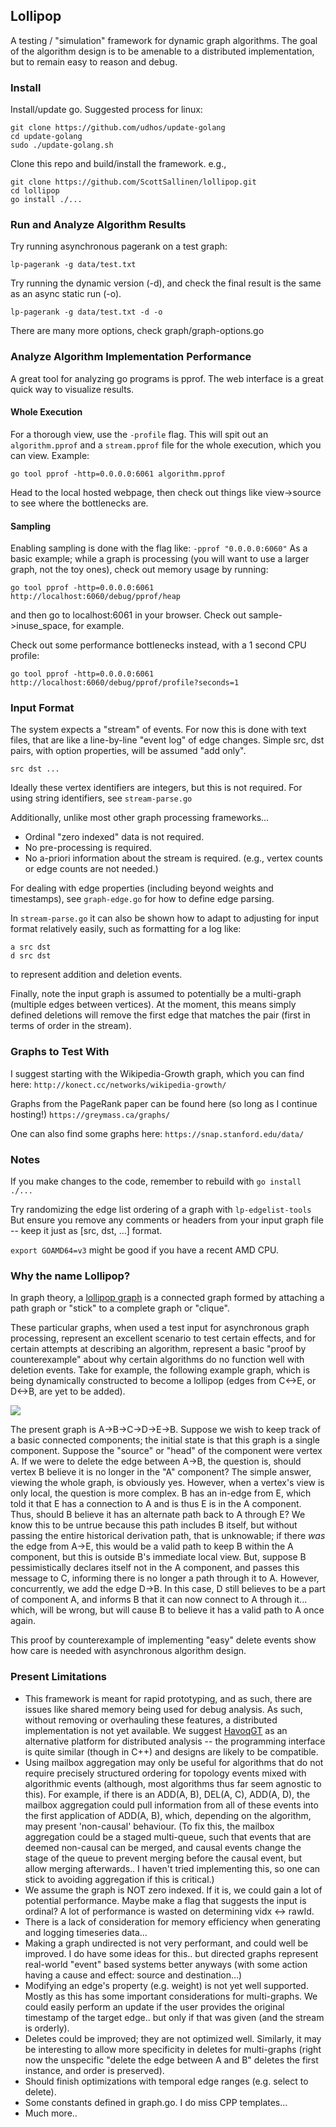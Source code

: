 ## Lollipop
A testing / "simulation" framework for dynamic graph algorithms. 
The goal of the algorithm design is to be amenable to a distributed implementation, but to remain easy to reason and debug.

### Install

Install/update go. Suggested process for linux:
```
git clone https://github.com/udhos/update-golang
cd update-golang
sudo ./update-golang.sh
```

Clone this repo and build/install the framework. e.g.,
```
git clone https://github.com/ScottSallinen/lollipop.git
cd lollipop
go install ./...
```

### Run and Analyze Algorithm Results

Try running asynchronous pagerank on a test graph:
```
lp-pagerank -g data/test.txt
```

Try running the dynamic version (-d), and check the final result is the same as an async static run (-o).
```
lp-pagerank -g data/test.txt -d -o
```

There are many more options, check graph/graph-options.go

### Analyze Algorithm Implementation Performance

A great tool for analyzing go programs is pprof. The web interface is a great quick way to visualize results.

#### Whole Execution

For a thorough view, use the `-profile` flag. This will spit out an `algorithm.pprof` and a `stream.pprof` file for the whole execution, which you can view. Example:
```
go tool pprof -http=0.0.0.0:6061 algorithm.pprof
```

Head to the local hosted webpage, then check out things like view->source to see where the bottlenecks are.

#### Sampling

Enabling sampling is done with the flag like: `-pprof "0.0.0.0:6060"`
As a basic example; while a graph is processing (you will want to use a larger graph, not the toy ones), check out memory usage by running:
```
go tool pprof -http=0.0.0.0:6061  http://localhost:6060/debug/pprof/heap
```
and then go to localhost:6061 in your browser. Check out sample->inuse_space, for example.

Check out some performance bottlenecks instead, with a 1 second CPU profile:
```
go tool pprof -http=0.0.0.0:6061  http://localhost:6060/debug/pprof/profile?seconds=1
```

### Input Format

The system expects a "stream" of events. For now this is done with text files, that are like a line-by-line "event log" of edge changes.
Simple src, dst pairs, with option properties, will be assumed "add only".
```
src dst ...
```

Ideally these vertex identifiers are integers, but this is not required. For using string identifiers, see `stream-parse.go`

Additionally, unlike most other graph processing frameworks...
- Ordinal "zero indexed" data is not required.
- No pre-processing is required. 
- No a-priori information about the stream is required. (e.g., vertex counts or edge counts are not needed.)

For dealing with edge properties (including beyond weights and timestamps), see `graph-edge.go` for how to define edge parsing.

In `stream-parse.go` it can also be shown how to adapt to adjusting for input format relatively easily, such as formatting for a log like:
```
a src dst
d src dst
```
to represent addition and deletion events.

Finally, note the input graph is assumed to potentially be a multi-graph (multiple edges between vertices).
At the moment, this means simply defined deletions will remove the first edge that matches the pair (first in terms of order in the stream).

### Graphs to Test With

I suggest starting with the Wikipedia-Growth graph, which you can find here:
```http://konect.cc/networks/wikipedia-growth/```

Graphs from the PageRank paper can be found here (so long as I continue hosting!)
```https://greymass.ca/graphs/```

One can also find some graphs here:
```https://snap.stanford.edu/data/```

### Notes

If you make changes to the code, remember to rebuild with `go install ./...`

Try randomizing the edge list ordering of a graph with `lp-edgelist-tools`
But ensure you remove any comments or headers from your input graph file -- keep it just as [src, dst, ...] format.

`export GOAMD64=v3` might be good if you have a recent AMD CPU.

### Why the name Lollipop?

In graph theory, a [lollipop graph](https://mathworld.wolfram.com/LollipopGraph.html) is a connected graph formed by attaching a path graph or "stick" to a complete graph or "clique".

These particular graphs, when used a test input for asynchronous graph processing, represent an excellent scenario to test certain effects, and for certain attempts at describing an algorithm, represent a basic "proof by counterexample" about why certain algorithms do no function well with deletion events.
Take for example, the following example graph, which is being dynamically constructed to become a lollipop (edges from C<->E, or D<->B, are yet to be added).

![](https://i.imgur.com/7eVa1Cp.png)

The present graph is A->B->C->D->E->B. Suppose we wish to keep track of a basic connected components; the initial state is that this graph is a single component. Suppose the "source" or "head" of the component were vertex A. If we were to delete the edge between A->B, the question is, should vertex B believe it is no longer in the "A" component? The simple answer, viewing the whole graph, is obviously yes. However, when a vertex's view is only local, the question is more complex. B has an in-edge from E, which told it that E has a connection to A and is thus E is in the A component. Thus, should B believe it has an alternate path back to A through E? We know this to be untrue because this path includes B itself, but without passing the entire historical derivation path, that is unknowable; if there *was* the edge from A->E, this would be a valid path to keep B within the A component, but this is outside B's immediate local view. But, suppose B pessimistically declares itself not in the A component, and passes this message to C, informing there is no longer a path through it to A. However, concurrently, we add the edge D->B. In this case, D still believes to be a part of component A, and informs B that it can now connect to A through it... which, will be wrong, but will cause B to believe it has a valid path to A once again.

This proof by counterexample of implementing "easy" delete events show how care is needed with asynchronous algorithm design.


### Present Limitations

- This framework is meant for rapid prototyping, and as such, there are issues like shared memory being used for debug analysis. As such, without removing or overhauling these features, a distributed implementation is not yet available. We suggest [HavoqGT]([link](https://github.com/LLNL/havoqgt)) as an alternative platform for distributed analysis -- the programming interface is quite similar (though in C++) and designs are likely to be compatible.
- Using mailbox aggregation may only be useful for algorithms that do not require precisely structured ordering for topology events mixed with algorithmic events (although, most algorithms thus far seem agnostic to this). For example, if there is an ADD(A, B), DEL(A, C), ADD(A, D), the mailbox aggregation could pull information from all of these events into the first application of ADD(A, B), which, depending on the algorithm, may present 'non-causal' behaviour. (To fix this, the mailbox aggregation could be a staged multi-queue, such that events that are deemed non-causal can be merged, and causal events change the stage of the queue to prevent merging before the causal event, but allow merging afterwards.. I haven't tried implementing this, so one can stick to avoiding aggregation if this is critical.)
- We assume the graph is NOT zero indexed. If it is, we could gain a lot of potential performance. Maybe make a flag that suggests the input is ordinal? A lot of performance is wasted on determining vidx <-> rawId.
- There is a lack of consideration for memory efficiency when generating and logging timeseries data...
- Making a graph undirected is not very performant, and could well be improved. I do have some ideas for this.. but directed graphs represent real-world "event" based systems better anyways (with some action having a cause and effect: source and destination...)
- Modifying an edge's property (e.g. weight) is not yet well supported. Mostly as this has some important considerations for multi-graphs. We could easily perform an update if the user provides the original timestamp of the target edge.. but only if that was given (and the stream is orderly).
- Deletes could be improved; they are not optimized well. Similarly, it may be interesting to allow more specificity in deletes for multi-graphs (right now the unspecific "delete the edge between A and B" deletes the first instance, and order is preserved).
- Should finish optimizations with temporal edge ranges (e.g. select to delete).
- Some constants defined in graph.go. I do miss CPP templates...
- Much more..
